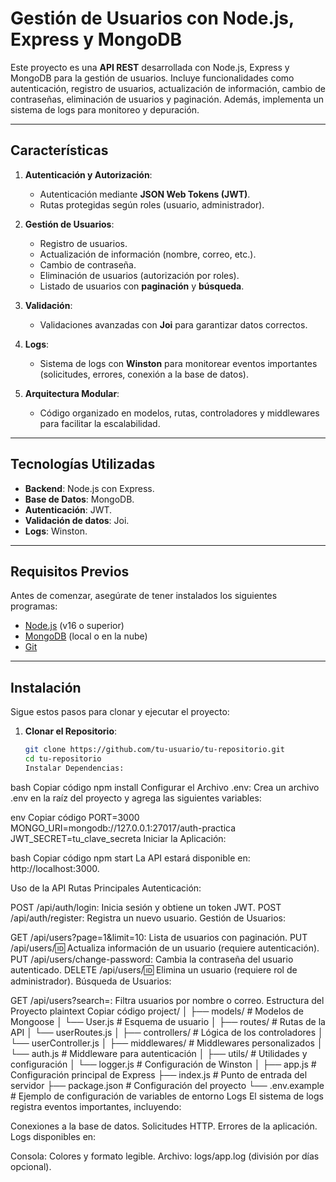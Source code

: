 # **Gestión de Usuarios con Node.js, Express y MongoDB**

Este proyecto es una **API REST** desarrollada con Node.js, Express y MongoDB para la gestión de usuarios. Incluye funcionalidades como autenticación, registro de usuarios, actualización de información, cambio de contraseñas, eliminación de usuarios y paginación. Además, implementa un sistema de logs para monitoreo y depuración.

---

## **Características**

1. **Autenticación y Autorización**:

    - Autenticación mediante **JSON Web Tokens (JWT)**.
    - Rutas protegidas según roles (usuario, administrador).

2. **Gestión de Usuarios**:

    - Registro de usuarios.
    - Actualización de información (nombre, correo, etc.).
    - Cambio de contraseña.
    - Eliminación de usuarios (autorización por roles).
    - Listado de usuarios con **paginación** y **búsqueda**.

3. **Validación**:

    - Validaciones avanzadas con **Joi** para garantizar datos correctos.

4. **Logs**:

    - Sistema de logs con **Winston** para monitorear eventos importantes (solicitudes, errores, conexión a la base de datos).

5. **Arquitectura Modular**:
    - Código organizado en modelos, rutas, controladores y middlewares para facilitar la escalabilidad.

---

## **Tecnologías Utilizadas**

-   **Backend**: Node.js con Express.
-   **Base de Datos**: MongoDB.
-   **Autenticación**: JWT.
-   **Validación de datos**: Joi.
-   **Logs**: Winston.

---

## **Requisitos Previos**

Antes de comenzar, asegúrate de tener instalados los siguientes programas:

-   [Node.js](https://nodejs.org/) (v16 o superior)
-   [MongoDB](https://www.mongodb.com/) (local o en la nube)
-   [Git](https://git-scm.com/)

---

## **Instalación**

Sigue estos pasos para clonar y ejecutar el proyecto:

1. **Clonar el Repositorio**:
    ```bash
    git clone https://github.com/tu-usuario/tu-repositorio.git
    cd tu-repositorio
    Instalar Dependencias:
    ```

bash
Copiar código
npm install
Configurar el Archivo .env: Crea un archivo .env en la raíz del proyecto y agrega las siguientes variables:

env
Copiar código
PORT=3000
MONGO_URI=mongodb://127.0.0.1:27017/auth-practica
JWT_SECRET=tu_clave_secreta
Iniciar la Aplicación:

bash
Copiar código
npm start
La API estará disponible en: http://localhost:3000.

Uso de la API
Rutas Principales
Autenticación:

POST /api/auth/login: Inicia sesión y obtiene un token JWT.
POST /api/auth/register: Registra un nuevo usuario.
Gestión de Usuarios:

GET /api/users?page=1&limit=10: Lista de usuarios con paginación.
PUT /api/users/:id: Actualiza información de un usuario (requiere autenticación).
PUT /api/users/change-password: Cambia la contraseña del usuario autenticado.
DELETE /api/users/:id: Elimina un usuario (requiere rol de administrador).
Búsqueda de Usuarios:

GET /api/users?search=<query>: Filtra usuarios por nombre o correo.
Estructura del Proyecto
plaintext
Copiar código
project/
│
├── models/ # Modelos de Mongoose
│ └── User.js # Esquema de usuario
│
├── routes/ # Rutas de la API
│ └── userRoutes.js
│
├── controllers/ # Lógica de los controladores
│ └── userController.js
│
├── middlewares/ # Middlewares personalizados
│ └── auth.js # Middleware para autenticación
│
├── utils/ # Utilidades y configuración
│ └── logger.js # Configuración de Winston
│
├── app.js # Configuración principal de Express
├── index.js # Punto de entrada del servidor
├── package.json # Configuración del proyecto
└── .env.example # Ejemplo de configuración de variables de entorno
Logs
El sistema de logs registra eventos importantes, incluyendo:

Conexiones a la base de datos.
Solicitudes HTTP.
Errores de la aplicación.
Logs disponibles en:

Consola: Colores y formato legible.
Archivo: logs/app.log (división por días opcional).

